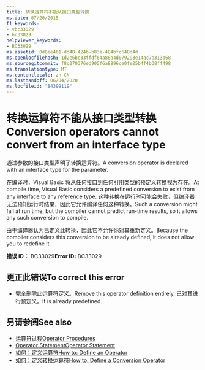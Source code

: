```yaml
---
title: 转换运算符不能从接口类型转换
ms.date: 07/20/2015
f1_keywords:
- vbc33029
- bc33029
helpviewer_keywords:
- BC33029
ms.assetid: 0d0ee461-dd48-424b-b83a-484bfc648d4d
ms.openlocfilehash: 1d2e6be33ffdf64a88a4d079293e14ac7a313b68
ms.sourcegitcommit: f8c270376ed905f6a8896ce0fe25b4f4b38ff498
ms.translationtype: MT
ms.contentlocale: zh-CN
ms.lasthandoff: 06/04/2020
ms.locfileid: "84399119"
---
```

# <a name="conversion-operators-cannot-convert-from-an-interface-type"></a><span data-ttu-id="a7042-102">转换运算符不能从接口类型转换</span><span class="sxs-lookup"><span data-stu-id="a7042-102">Conversion operators cannot convert from an interface type</span></span>
<span data-ttu-id="a7042-103">通过参数的接口类型声明了转换运算符。</span><span class="sxs-lookup"><span data-stu-id="a7042-103">A conversion operator is declared with an interface type for the parameter.</span></span>  
  
 <span data-ttu-id="a7042-104">在编译时，Visual Basic 将从任何接口到任何引用类型的预定义转换视为存在。</span><span class="sxs-lookup"><span data-stu-id="a7042-104">At compile time, Visual Basic considers a predefined conversion to exist from any interface to any reference type.</span></span> <span data-ttu-id="a7042-105">这种转换在运行时可能会失败，但编译器无法预知运行时结果，因此它允许编译任何这种转换。</span><span class="sxs-lookup"><span data-stu-id="a7042-105">Such a conversion might fail at run time, but the compiler cannot predict run-time results, so it allows any such conversion to compile.</span></span>  
  
 <span data-ttu-id="a7042-106">由于编译器认为已定义此转换，因此它不允许你对其重新定义。</span><span class="sxs-lookup"><span data-stu-id="a7042-106">Because the compiler considers this conversion to be already defined, it does not allow you to redefine it.</span></span>  
  
 <span data-ttu-id="a7042-107">**错误 ID：** BC33029</span><span class="sxs-lookup"><span data-stu-id="a7042-107">**Error ID:** BC33029</span></span>  
  
## <a name="to-correct-this-error"></a><span data-ttu-id="a7042-108">更正此错误</span><span class="sxs-lookup"><span data-stu-id="a7042-108">To correct this error</span></span>  
  
- <span data-ttu-id="a7042-109">完全删除此运算符定义。</span><span class="sxs-lookup"><span data-stu-id="a7042-109">Remove this operator definition entirely.</span></span> <span data-ttu-id="a7042-110">已对其进行预定义。</span><span class="sxs-lookup"><span data-stu-id="a7042-110">It is already predefined.</span></span>  
  
## <a name="see-also"></a><span data-ttu-id="a7042-111">另请参阅</span><span class="sxs-lookup"><span data-stu-id="a7042-111">See also</span></span>

- [<span data-ttu-id="a7042-112">运算符过程</span><span class="sxs-lookup"><span data-stu-id="a7042-112">Operator Procedures</span></span>](../programming-guide/language-features/procedures/operator-procedures.md)
- [<span data-ttu-id="a7042-113">Operator Statement</span><span class="sxs-lookup"><span data-stu-id="a7042-113">Operator Statement</span></span>](../language-reference/statements/operator-statement.md)
- [<span data-ttu-id="a7042-114">如何：定义运算符</span><span class="sxs-lookup"><span data-stu-id="a7042-114">How to: Define an Operator</span></span>](../programming-guide/language-features/procedures/how-to-define-an-operator.md)
- [<span data-ttu-id="a7042-115">如何：定义转换运算符</span><span class="sxs-lookup"><span data-stu-id="a7042-115">How to: Define a Conversion Operator</span></span>](../programming-guide/language-features/procedures/how-to-define-a-conversion-operator.md)
